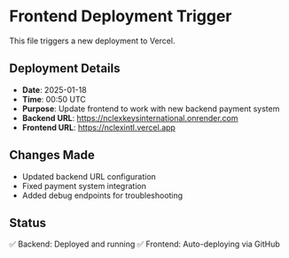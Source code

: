 # Frontend Deployment Trigger

This file triggers a new deployment to Vercel.

## Deployment Details
- **Date**: 2025-01-18
- **Time**: 00:50 UTC
- **Purpose**: Update frontend to work with new backend payment system
- **Backend URL**: https://nclexkeysinternational.onrender.com
- **Frontend URL**: https://nclexintl.vercel.app

## Changes Made
- Updated backend URL configuration
- Fixed payment system integration
- Added debug endpoints for troubleshooting

## Status
✅ Backend: Deployed and running
✅ Frontend: Auto-deploying via GitHub
